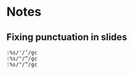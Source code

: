 Notes
=====

Fixing punctuation in slides
----------------------------

```
:%s/'/’/gc
:%s/"/“/gc
:%s/"/”/gc
```
